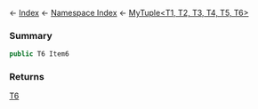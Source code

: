 ← [Index](Api-Index) ← [Namespace Index](Namespace-Index) ← [MyTuple\<T1, T2, T3, T4, T5, T6\>](VRage.MyTuple`6)

### Summary

```csharp
public T6 Item6
```

### Returns

[T6]()

